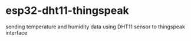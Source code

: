 # esp32-dht11-thingspeak
sending temperature and humidity data using DHT11 sensor to thingspeak interface
